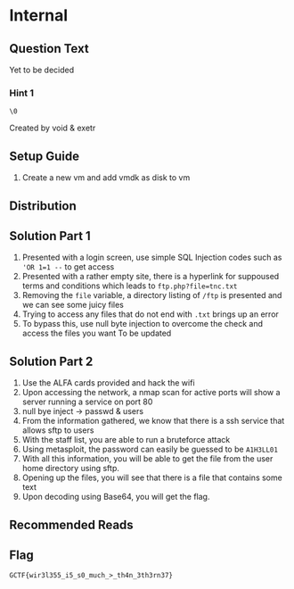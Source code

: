 # Internal

## Question Text

Yet to be decided

### Hint 1
`\0`

Created by void & exetr

## Setup Guide
1. Create a new vm and add vmdk as disk to vm

## Distribution

## Solution Part 1
1. Presented with a login screen, use simple SQL Injection codes such as `'OR 1=1 --` to get access
2. Presented with a rather empty site, there is a hyperlink for suppoused terms and conditions which leads to `ftp.php?file=tnc.txt`
3. Removing the `file` variable, a directory listing of `/ftp` is presented and we can see some juicy files
4. Trying to access any files that do not end with `.txt` brings up an error
5. To bypass this, use null byte injection to overcome the check and access the files you want
To be updated

## Solution Part 2
1. Use the ALFA cards provided and hack the wifi
2. Upon accessing the network, a nmap scan for active ports will show a server running a service on port 80
3. null bye inject -> passwd & users
4. From the information gathered, we know that there is a ssh service that allows sftp to users
5. With the staff list, you are able to run a bruteforce attack
6. Using metasploit, the password can easily be guessed to be `A1H3LL01`
7. With all this information, you will be able to get the file from the user home directory using sftp.
8. Opening up the files, you will see that there is a file that contains some text
9. Upon decoding using Base64, you will get the flag.

## Recommended Reads

## Flag
`GCTF{wir3l355_i5_s0_much_>_th4n_3th3rn37}`
